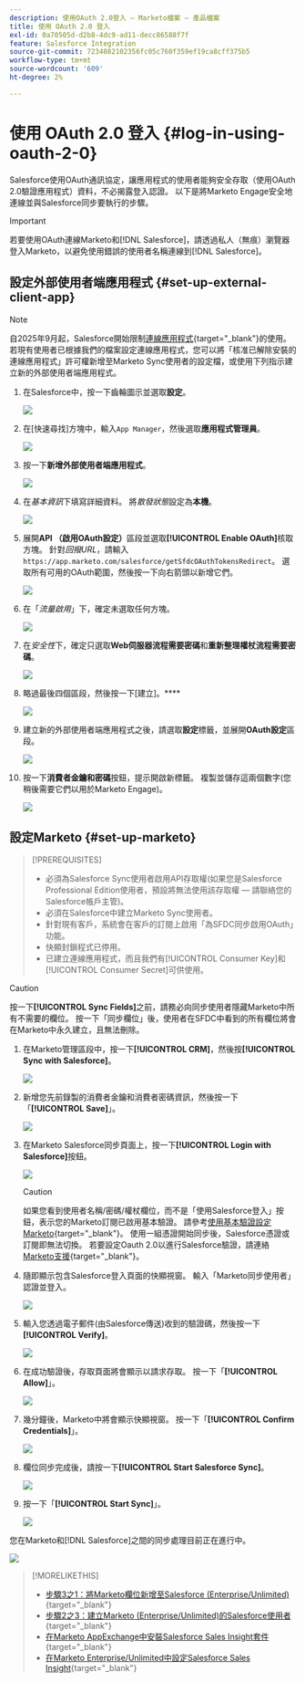 ```yaml
---
description: 使用OAuth 2.0登入 — Marketo檔案 — 產品檔案
title: 使用 OAuth 2.0 登入
exl-id: 0a70505d-d2b8-4dc9-ad11-decc86588f7f
feature: Salesforce Integration
source-git-commit: 7234082102356fc05c760f359ef19ca8cff375b5
workflow-type: tm+mt
source-wordcount: '609'
ht-degree: 2%

---
```


# 使用 OAuth 2.0 登入 {#log-in-using-oauth-2-0}

Salesforce使用OAuth通訊協定，讓應用程式的使用者能夠安全存取（使用OAuth 2.0驗證應用程式）資料，不必揭露登入認證。 以下是將Marketo Engage安全地連線並與Salesforce同步要執行的步驟。

>[!IMPORTANT]
>
>若要使用OAuth連線Marketo和[!DNL Salesforce]，請透過私人（無痕）瀏覽器登入Marketo，以避免使用錯誤的使用者名稱連線到[!DNL Salesforce]。

## 設定外部使用者端應用程式 {#set-up-external-client-app}

>[!NOTE]
>
>自2025年9月起，Salesforce開始限制[連線應用程式](https://help.salesforce.com/s/articleView?id=005132365&type=1){target="_blank"}的使用。 若現有使用者已根據我們的檔案設定連線應用程式，您可以將「核准已解除安裝的連線應用程式」許可權新增至Marketo Sync使用者的設定檔，或使用下列指示建立新的外部使用者端應用程式。

1. 在Salesforce中，按一下齒輪圖示並選取&#x200B;**設定**。

   ![](assets/log-in-using-oauth-1.png)

1. 在[快速尋找]方塊中，輸入`App Manager`，然後選取&#x200B;**應用程式管理員**。

   ![](assets/log-in-using-oauth-2.png)

1. 按一下&#x200B;**新增外部使用者端應用程式**。

   ![](assets/log-in-using-oauth-3.png)

1. 在&#x200B;_基本資訊_&#x200B;下填寫詳細資料。 將&#x200B;_散發狀態_&#x200B;設定為&#x200B;**本機**。

   ![](assets/log-in-using-oauth-4.png)

1. 展開&#x200B;**API （啟用OAuth設定）**&#x200B;區段並選取&#x200B;**[!UICONTROL Enable OAuth]**&#x200B;核取方塊。 針對&#x200B;_回撥URL_，請輸入`https://app.marketo.com/salesforce/getSfdcOAuthTokensRedirect`。 選取所有可用的OAuth範圍，然後按一下向右箭頭以新增它們。

   ![](assets/log-in-using-oauth-5.png)

1. 在「_流量啟用_」下，確定未選取任何方塊。

   ![](assets/log-in-using-oauth-6.png)

1. 在&#x200B;_安全性_&#x200B;下，確定只選取&#x200B;**Web伺服器流程需要密碼**&#x200B;和&#x200B;**重新整理權杖流程需要密碼**。

   ![](assets/log-in-using-oauth-7.png)

1. 略過最後四個區段，然後按一下[建立]。****

   ![](assets/log-in-using-oauth-8.png)

1. 建立新的外部使用者端應用程式之後，請選取&#x200B;**設定**&#x200B;標籤，並展開&#x200B;**OAuth設定**&#x200B;區段。

   ![](assets/log-in-using-oauth-9.png)

1. 按一下&#x200B;**消費者金鑰和密碼**&#x200B;按鈕，提示開啟新標籤。 複製並儲存這兩個數字(您稍後需要它們以用於Marketo Engage)。

   ![](assets/log-in-using-oauth-10.png)

## 設定Marketo {#set-up-marketo}

>[!PREREQUISITES]
>
>* 必須為Salesforce Sync使用者啟用API存取權(如果您是Salesforce Professional Edition使用者，預設將無法使用該存取權 — 請聯絡您的Salesforce帳戶主管)。
>* 必須在Salesforce中建立Marketo Sync使用者。
>* 針對現有客戶，系統會在客戶的訂閱上啟用「為SFDC同步啟用OAuth」功能。
>* 快顯封鎖程式已停用。
>* 已建立連線應用程式，而且我們有[!UICONTROL Consumer Key]和[!UICONTROL Consumer Secret]可供使用。

>[!CAUTION]
>
>按一下&#x200B;**[!UICONTROL Sync Fields]**&#x200B;之前，請務必向同步使用者隱藏Marketo中所有不需要的欄位。 按一下「同步欄位」後，使用者在SFDC中看到的所有欄位將會在Marketo中永久建立，且無法刪除。

1. 在Marketo管理區段中，按一下&#x200B;**[!UICONTROL CRM]**，然後按&#x200B;**[!UICONTROL Sync with Salesforce]**。

   ![](assets/log-in-using-oauth-11.png)

1. 新增您先前錄製的消費者金鑰和消費者密碼資訊，然後按一下「**[!UICONTROL Save]**」。

   ![](assets/log-in-using-oauth-12.png)

1. 在Marketo Salesforce同步頁面上，按一下&#x200B;**[!UICONTROL Login with Salesforce]**&#x200B;按鈕。

   ![](assets/log-in-using-oauth-13.png)

   >[!CAUTION]
   >
   >如果您看到使用者名稱/密碼/權杖欄位，而不是「使用Salesforce登入」按鈕，表示您的Marketo訂閱已啟用基本驗證。 請參考[使用基本驗證設定Marketo](/help/marketo/product-docs/crm-sync/salesforce-sync/setup/enterprise-unlimited-edition/step-3-of-3-connect-marketo-and-salesforce-enterprise-unlimited.md){target="_blank"}。 使用一組憑證開始同步後，Salesforce憑證或訂閱即無法切換。 若要設定Oauth 2.0以進行Salesforce驗證，請連絡[Marketo支援](https://nation.marketo.com/t5/support/ct-p/Support){target="_blank"}。

1. 隨即顯示包含Salesforce登入頁面的快顯視窗。 輸入「Marketo同步使用者」認證並登入。

   ![](assets/log-in-using-oauth-14.png)

1. 輸入您透過電子郵件(由Salesforce傳送)收到的驗證碼，然後按一下&#x200B;**[!UICONTROL Verify]**。

   ![](assets/log-in-using-oauth-15.png)

1. 在成功驗證後，存取頁面將會顯示以請求存取。 按一下「**[!UICONTROL Allow]**」。

   ![](assets/log-in-using-oauth-16.png)

1. 幾分鐘後，Marketo中將會顯示快顯視窗。 按一下「**[!UICONTROL Confirm Credentials]**」。

   ![](assets/log-in-using-oauth-17.png)

1. 欄位同步完成後，請按一下&#x200B;**[!UICONTROL Start Salesforce Sync]**。

   ![](assets/log-in-using-oauth-18.png)

1. 按一下「**[!UICONTROL Start Sync]**」。

   ![](assets/log-in-using-oauth-19.png)

您在Marketo和[!DNL Salesforce]之間的同步處理目前正在進行中。

![](assets/log-in-using-oauth-20.png)

>[!MORELIKETHIS]
>
>* [步驟3之1：將Marketo欄位新增至Salesforce (Enterprise/Unlimited)](/help/marketo/product-docs/crm-sync/salesforce-sync/setup/enterprise-unlimited-edition/step-1-of-3-add-marketo-fields-to-salesforce-enterprise-unlimited.md){target="_blank"}
>* [步驟2之3：建立Marketo (Enterprise/Unlimited)的Salesforce使用者](/help/marketo/product-docs/crm-sync/salesforce-sync/setup/enterprise-unlimited-edition/step-2-of-3-create-a-salesforce-user-for-marketo-enterprise-unlimited.md){target="_blank"}
>* [在Marketo AppExchange中安裝Salesforce Sales Insight套件](/help/marketo/product-docs/marketo-sales-insight/msi-for-salesforce/installation/install-marketo-sales-insight-package-in-salesforce-appexchange.md){target="_blank"}
>* [在Marketo Enterprise/Unlimited中設定Salesforce Sales Insight](/help/marketo/product-docs/marketo-sales-insight/msi-for-salesforce/configuration/configure-marketo-sales-insight-in-salesforce-enterprise-unlimited.md){target="_blank"}
